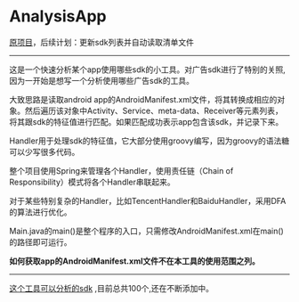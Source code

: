 # AnalysisApp

[原项目](https://github.com/fengzhizi715/AnalysisApp)，后续计划：更新sdk列表并自动读取清单文件

***

这是一个快速分析某个app使用哪些sdk的小工具。对广告sdk进行了特别的关照,因为一开始是想写一个分析使用哪些广告sdk的工具。

大致思路是读取android app的AndroidManifest.xml文件，将其转换成相应的对象。然后遍历该对象中Activity、Service、meta-data、Receiver等元素列表，将其跟sdk的特征值进行匹配。如果匹配成功表示app包含该sdk，并记录下来。

Handler用于处理sdk的特征值，它大部分使用groovy编写，因为groovy的语法糖可以少写很多代码。

整个项目使用Spring来管理各个Handler，使用责任链（Chain of Responsibility）模式将各个Handler串联起来。

对于某些特别复杂的Handler，比如TencentHandler和BaiduHandler，采用DFA的算法进行优化。

Main.java的main()是整个程序的入口，只需修改AndroidManifest.xml在main()的路径即可运行。

**如何获取app的AndroidManifest.xml文件不在本工具的使用范围之列。**

***

[这个工具可以分析的sdk](SDKs.md) ,目前总共100个,还在不断添加中。
